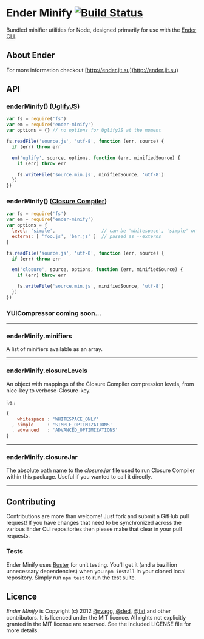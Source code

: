 # Ender Minify [![Build Status](https://secure.travis-ci.org/ender-js/ender-minify.png)](http://travis-ci.org/ender-js/ender-minify)

Bundled minifier utilities for Node, designed primarily for use with the [Ender CLI](https://github.com/ender-js/Ender/).

## About Ender

For more information checkout [http://ender.jit.su](http://ender.jit.su)

## API

### enderMinify() ([UglifyJS](https://github.com/mishoo/UglifyJS))

```js
var fs = require('fs')
var em = require('ender-minify')
var options = {} // no options for UglifyJS at the moment

fs.readFile('source.js', 'utf-8', function (err, source) {
  if (err) throw err

  em('uglify', source, options, function (err, minifiedSource) {
    if (err) throw err

    fs.writeFile('source.min.js', minifiedSource, 'utf-8')
  })
})
```

### enderMinify() ([Closure Compiler](http://closure-compiler.googlecode.com/))

```js
var fs = require('fs')
var em = require('ender-minify')
var options = {
  level: 'simple',                 // can be 'whitespace', 'simple' or 'advanced'
  externs: [ 'foo.js', 'bar.js' ]  // passed as --externs
}

fs.readFile('source.js', 'utf-8', function (err, source) {
  if (err) throw err

  em('closure', source, options, function (err, minifiedSource) {
    if (err) throw err

    fs.writeFile('source.min.js', minifiedSource, 'utf-8')
  })
})
```

### YUICompressor coming soon...

-----------------------------

### enderMinify.minifiers

A list of minifiers available as an array.

-----------------------------

### enderMinify.closureLevels

An object with mappings of the Closure Compiler compression levels, from nice-key to verbose-Closure-key.

i.e.:

```js
{
    whitespace : 'WHITESPACE_ONLY'
  , simple     : 'SIMPLE_OPTIMIZATIONS'
  , advanced   : 'ADVANCED_OPTIMIZATIONS'
}
```

-----------------------------

### enderMinify.closureJar

The absolute path name to the *closure.jar* file used to run Closure Compiler within this package. Useful if you wanted to call it directly.

-----------------------------

## Contributing

Contributions are more than welcome! Just fork and submit a GitHub pull request! If you have changes that need to be synchronized across the various Ender CLI repositories then please make that clear in your pull requests.

### Tests

Ender Minify uses [Buster](http://busterjs.org) for unit testing. You'll get it (and a bazillion unnecessary dependencies) when you `npm install` in your cloned local repository. Simply run `npm test` to run the test suite.

## Licence

*Ender Minify* is Copyright (c) 2012 [@rvagg](https://github.com/rvagg), [@ded](https://github.com/ded), [@fat](https://github.com/fat) and other contributors. It is licenced under the MIT licence. All rights not explicitly granted in the MIT license are reserved. See the included LICENSE file for more details.